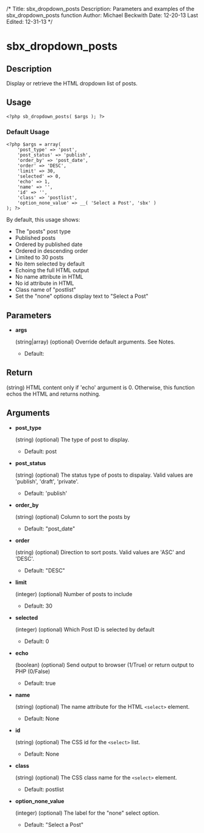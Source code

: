/*
Title: sbx_dropdown_posts
Description: Parameters and examples of the sbx_dropdown_posts function
Author: Michael Beckwith
Date: 12-20-13
Last Edited: 12-31-13
 */

# sbx_dropdown_posts

## Description

Display or retrieve the HTML dropdown list of posts.

## Usage

	<?php sb_dropdown_posts( $args ); ?>

### Default Usage

	<?php $args = array(
		'post_type' => 'post',
		'post_status' => 'publish',
		'order_by' => 'post_date',
		'order' => 'DESC',
		'limit' => 30,
		'selected' => 0,
		'echo' => 1,
		'name' => '',
		'id' => '',
		'class' => 'postlist',
		'option_none_value' => __( 'Select a Post', 'sbx' )
	); ?>

By default, this usage shows:

* The "posts" post type
* Published posts
* Ordered by published date
* Ordered in descending order
* Limited to 30 posts
* No item selected by default
* Echoing the full HTML output
* No name attribute in HTML
* No id attribute in HTML
* Class name of "postlist"
* Set the "none" options display text to "Select a Post"

## Parameters

* **args**

	(string|array) (optional) Override default arguments. See Notes.

	* Default:

## Return

(string) HTML content only if 'echo' argument is 0. Otherwise, this function echos the HTML and returns nothing.

## Arguments

* **post_type**

	(string) (optional) The type of post to display.

	* Default: post

* **post_status**

	(string) (optional) The status type of posts to dispalay. Valid values are 'publish', 'draft', 'private'.

	* Default: 'publish'

* **order_by**

	(string) (optional) Column to sort the posts by

	* Default: "post_date"

* **order**

	(string) (optional) Direction to sort posts. Valid values are 'ASC' and 'DESC'.

	* Default: "DESC"

* **limit**

	(integer) (optional) Number of posts to include

	* Default: 30

* **selected**

	(integer) (optional) Which Post ID is selected by default

	* Default: 0

* **echo**

	(boolean) (optional) Send output to browser (1/True) or return output to PHP (0/False)

	* Default: true

* **name**

	(string) (optional) The name attribute for the HTML `<select>` element.

	* Default: None

* **id**

	(string) (optional) The CSS id for the `<select>` list.

	* Default: None

* **class**

	(string) (optional) The CSS class name for the `<select>` element.

	* Default: postlist

* **option_none_value**

	(integer) (optional) The label for the "none" select option.

	* Default: "Select a Post"
